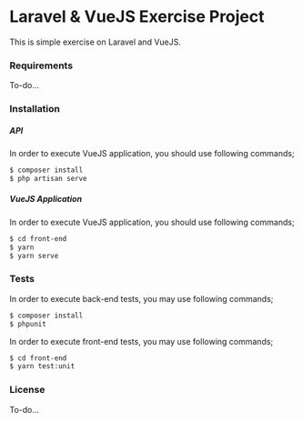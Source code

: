# Laravel & VueJS Exercise Project

This is simple exercise on Laravel and VueJS.

### Requirements

To-do...

### Installation

##### API

In order to execute VueJS application, you should use following commands;

```bash
$ composer install
$ php artisan serve
```

##### VueJS Application

In order to execute VueJS application, you should use following commands;

```bash
$ cd front-end
$ yarn
$ yarn serve
```

### Tests

In order to execute back-end tests, you may use following commands;

```bash
$ composer install
$ phpunit
```

In order to execute front-end tests, you may use following commands;

```bash
$ cd front-end
$ yarn test:unit
```

### License

To-do...